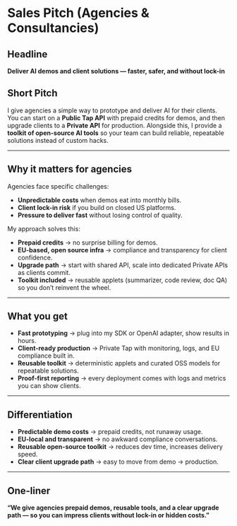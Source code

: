 # Sales Pitch (Agencies & Consultancies)

## Headline

**Deliver AI demos and client solutions — faster, safer, and without lock-in**

## Short Pitch

I give agencies a simple way to prototype and deliver AI for their clients.
You can start on a **Public Tap API** with prepaid credits for demos, and then upgrade clients to a **Private API** for production.
Alongside this, I provide a **toolkit of open-source AI tools** so your team can build reliable, repeatable solutions instead of custom hacks.

---

## Why it matters for agencies

Agencies face specific challenges:

* **Unpredictable costs** when demos eat into monthly bills.
* **Client lock-in risk** if you build on closed US platforms.
* **Pressure to deliver fast** without losing control of quality.

My approach solves this:

* **Prepaid credits** → no surprise billing for demos.
* **EU-based, open source infra** → compliance and transparency for client confidence.
* **Upgrade path** → start with shared API, scale into dedicated Private APIs as clients commit.
* **Toolkit included** → reusable applets (summarizer, code review, doc QA) so you don’t reinvent the wheel.

---

## What you get

* **Fast prototyping** → plug into my SDK or OpenAI adapter, show results in hours.
* **Client-ready production** → Private Tap with monitoring, logs, and EU compliance built in.
* **Reusable toolkit** → deterministic applets and curated OSS models for repeatable solutions.
* **Proof-first reporting** → every deployment comes with logs and metrics you can show clients.

---

## Differentiation

* **Predictable demo costs** → prepaid credits, not runaway usage.
* **EU-local and transparent** → no awkward compliance conversations.
* **Reusable open-source toolkit** → reduces dev time, increases delivery speed.
* **Clear client upgrade path** → easy to move from demo → production.

---

## One-liner

**“We give agencies prepaid demos, reusable tools, and a clear upgrade path — so you can impress clients without lock-in or hidden costs.”**
